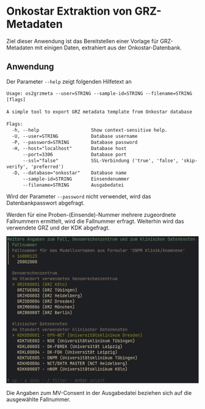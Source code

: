 # Onkostar Extraktion von GRZ-Metadaten

Ziel dieser Anwendung ist das Bereitstellen einer Vorlage für GRZ-Metadaten mit einigen Daten, extrahiert aus
der Onkostar-Datenbank.

## Anwendung

Der Parameter `--help` zeigt folgenden Hilfetext an

```
Usage: os2grzmeta --user=STRING --sample-id=STRING --filename=STRING [flags]

A simple tool to export GRZ metadata template from Onkostar database

Flags:
  -h, --help                   Show context-sensitive help.
  -U, --user=STRING            Database username
  -P, --password=STRING        Database password
  -H, --host="localhost"       Database host
      --port=3306              Database port
      --ssl="false"            SSL-Verbindung ('true', 'false', 'skip-verify', 'preferred')
  -D, --database="onkostar"    Database name
      --sample-id=STRING       Einsendenummer
      --filename=STRING        Ausgabedatei
```

Wird der Parameter `--password` nicht verwendet, wird das Datenbankpasswort abgefragt.

Werden für eine Proben-(Einsende)-Nummer mehrere zugeordnete Fallnummern ermittelt, wird die Fallnummer erfragt.
Weiterhin wird das verwendete GRZ und der KDK abgefragt.

![Auswahlformular](docs/form.png)

Die Angaben zum MV-Consent in der Ausgabedatei beziehen sich auf die ausgewählte Fallnummer.